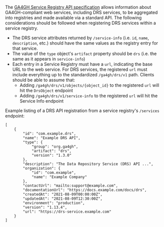 The [GA4GH Service Registry API specification](https://github.com/ga4gh-discovery/ga4gh-service-registry) allows information about GA4GH-compliant web services, including DRS services, to be aggregated into registries and made available via a standard API. The following considerations should be followed when registering DRS services within a service registry.

* The DRS service attributes returned by `/service-info` (i.e. `id`, `name`, `description`, etc.) should have the same values as the registry entry for that service.
* The value of the `type` object's `artifact` property should be `drs` (i.e. the same as it appears in `service-info`)
* Each entry in a Service Registry must have a `url`, indicating the base URL to the web service. For DRS services, the registered `url` must include everything up to
the standardized `/ga4gh/drs/v1` path. Clients should be able to assume that:
    + Adding `/ga4gh/drs/v1/objects/{object_id}` to the registered `url` will hit the `DrsObject` endpoint
    + Adding `/ga4gh/drs/v1/service-info` to the registered `url` will hit the Service Info endpoint

Example listing of a DRS API registration from a service registry's `/services` endpoint:

```
[
    {
        "id": "com.example.drs",
        "name": "Example DRS API",
        "type": {
            "group": "org.ga4gh",
            "artifact": "drs",
            "version": "1.3.0"
        },
        "description": "The Data Repository Service (DRS) API ...",
        "organization": {
            "id": "com.example",
            "name": "Example Company"
        },
        "contactUrl": "mailto:support@example.com",
        "documentationUrl": "https://docs.example.com/docs/drs",
        "createdAt": "2021-08-09T00:00:00Z",
        "updatedAt": "2021-08-09T12:30:00Z",
        "environment": "production",
        "version": "1.13.4",
        "url": "https://drs-service.example.com"
    }
]
```
